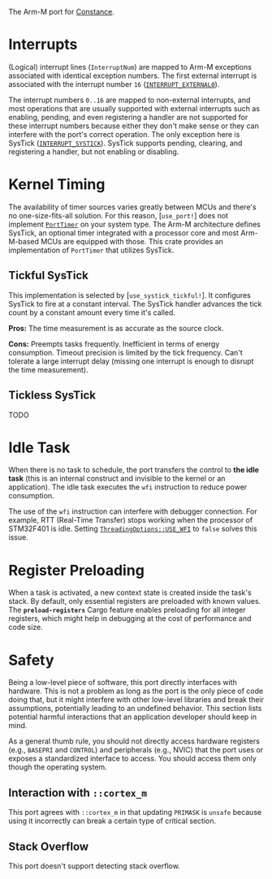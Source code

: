 The Arm-M port for [Constance](::constance).

# Interrupts

(Logical) interrupt lines (`InterruptNum`) are mapped to Arm-M exceptions associated with identical exception numbers. The first external interrupt is associated with the interrupt number `16` ([`INTERRUPT_EXTERNAL0`]).

The interrupt numbers `0..16` are mapped to non-external interrupts, and most operations that are usually supported with external interrupts such as enabling, pending, and even registering a handler are not supported for these interrupt numbers because either they don't make sense or they can interfere with the port's correct operation. The only exception here is SysTick ([`INTERRUPT_SYSTICK`]). SysTick supports pending, clearing, and registering a handler, but not enabling or disabling.

[`INTERRUPT_EXTERNAL0`]: crate::INTERRUPT_EXTERNAL0
[`INTERRUPT_SYSTICK`]: crate::INTERRUPT_SYSTICK

# Kernel Timing

The availability of timer sources varies greatly between MCUs and there's no one-size-fits-all solution. For this reason, [`use_port!`] does not implement [`PortTimer`] on your system type. The Arm-M architecture defines SysTick, an optional timer integrated with a processor core and most Arm-M-based MCUs are equipped with those. This crate provides an implementation of `PortTimer` that utilizes SysTick.

[`PortTimer`]: constance::kernel::PortTimer

## Tickful SysTick

This implementation is selected by [`use_systick_tickful!`]. It configures SysTick to fire at a constant interval. The SysTick handler advances the tick count by a constant amount every time it's called.

**Pros:** The time measurement is as accurate as the source clock.

**Cons:** Preempts tasks frequently. Inefficient in terms of energy consumption. Timeout precision is limited by the tick frequency. Can't tolerate a large interrupt delay (missing one interrupt is enough to disrupt the time measurement).

## Tickless SysTick

TODO

# Idle Task

When there is no task to schedule, the port transfers the control to **the idle task** (this is an internal construct and invisible to the kernel or an application). The idle task executes the `wfi` instruction to reduce power consumption.

The use of the `wfi` instruction can interfere with debugger connection. For example, RTT (Real-Time Transfer) stops working when the processor of STM32F401 is idle. Setting [`ThreadingOptions::USE_WFI`] to `false` solves this issue.

[`ThreadingOptions::USE_WFI`]: crate::ThreadingOptions::USE_WFI

# Register Preloading

When a task is activated, a new context state is created inside the task's stack. By default, only essential registers are preloaded with known values. The **`preload-registers`** Cargo feature enables preloading for all integer registers, which might help in debugging at the cost of performance and code size.

# Safety

Being a low-level piece of software, this port directly interfaces with hardware. This is not a problem as long as the port is the only piece of code doing that, but it might interfere with other low-level libraries and break their assumptions, potentially leading to an undefined behavior. This section lists potential harmful interactions that an application developer should keep in mind.

As a general thumb rule, you should not directly access hardware registers (e.g., `BASEPRI` and `CONTROL`) and peripherals (e.g., NVIC) that the port uses or exposes a standardized interface to access. You should access them only though the operating system.

## Interaction with `::cortex_m`

This port agrees with `::cortex_m` in that updating `PRIMASK` is `unsafe` because using it incorrectly can break a certain type of critical section.

## Stack Overflow

This port doesn't support detecting stack overflow.
